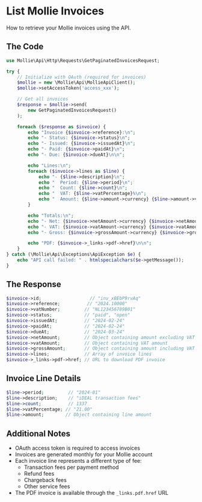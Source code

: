 # List Mollie Invoices

How to retrieve your Mollie invoices using the API.

## The Code

```php
use Mollie\Api\Http\Requests\GetPaginatedInvoicesRequest;

try {
    // Initialize with OAuth (required for invoices)
    $mollie = new \Mollie\Api\MollieApiClient();
    $mollie->setAccessToken('access_xxx');

    // Get all invoices
    $response = $mollie->send(
        new GetPaginatedInvoicesRequest()
    );

    foreach ($response as $invoice) {
        echo "Invoice {$invoice->reference}:\n";
        echo "- Status: {$invoice->status}\n";
        echo "- Issued: {$invoice->issuedAt}\n";
        echo "- Paid: {$invoice->paidAt}\n";
        echo "- Due: {$invoice->dueAt}\n\n";

        echo "Lines:\n";
        foreach ($invoice->lines as $line) {
            echo "- {$line->description}\n";
            echo "  Period: {$line->period}\n";
            echo "  Count: {$line->count}\n";
            echo "  VAT: {$line->vatPercentage}%\n";
            echo "  Amount: {$line->amount->currency} {$line->amount->value}\n\n";
        }

        echo "Totals:\n";
        echo "- Net: {$invoice->netAmount->currency} {$invoice->netAmount->value}\n";
        echo "- VAT: {$invoice->vatAmount->currency} {$invoice->vatAmount->value}\n";
        echo "- Gross: {$invoice->grossAmount->currency} {$invoice->grossAmount->value}\n\n";

        echo "PDF: {$invoice->_links->pdf->href}\n\n";
    }
} catch (\Mollie\Api\Exceptions\ApiException $e) {
    echo "API call failed: " . htmlspecialchars($e->getMessage());
}
```

## The Response

```php
$invoice->id;                  // "inv_xBEbP9rvAq"
$invoice->reference;          // "2024.10000"
$invoice->vatNumber;         // "NL123456789B01"
$invoice->status;            // "paid", "open"
$invoice->issuedAt;          // "2024-02-24"
$invoice->paidAt;            // "2024-02-24"
$invoice->dueAt;             // "2024-03-24"
$invoice->netAmount;         // Object containing amount excluding VAT
$invoice->vatAmount;         // Object containing VAT amount
$invoice->grossAmount;       // Object containing amount including VAT
$invoice->lines;             // Array of invoice lines
$invoice->_links->pdf->href; // URL to download PDF invoice
```

## Invoice Line Details

```php
$line->period;         // "2024-01"
$line->description;    // "iDEAL transaction fees"
$line->count;          // 1337
$line->vatPercentage; // "21.00"
$line->amount;        // Object containing line amount
```

## Additional Notes

- OAuth access token is required to access invoices
- Invoices are generated monthly for your Mollie account
- Each invoice line represents a different type of fee:
  - Transaction fees per payment method
  - Refund fees
  - Chargeback fees
  - Other service fees
- The PDF invoice is available through the `_links.pdf.href` URL
